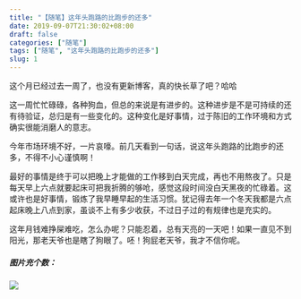 ```yaml
---
title: "【随笔】这年头跑路的比跑步的还多"
date: 2019-09-07T21:30:02+08:00
draft: false
categories: ["随笔"]
tags: ["随笔", "这年头跑路的比跑步的还多"]
slug: 1
---
```


这个月已经过去一周了，也没有更新博客，真的快长草了吧？哈哈

这一周忙忙碌碌，各种狗血，但总的来说是有进步的。这种进步是不是可持续的还有待验证，总归是有一些变化的。这种变化是好事情，过于陈旧的工作环境和方式确实很能消磨人的意志。

今年市场环境不好，一片哀嚎。前几天看到一句话，说这年头跑路的比跑步的还多，不得不小心谨慎啊！

最好的事情是终于可以把晚上才能做的工作移到白天完成，再也不用熬夜了。只是每天早上六点就要起床可把我折腾的够呛，感觉这段时间没白天黑夜的忙碌着。这或许也是好事情，锻炼了我早睡早起的生活习惯。犹记得去年一个冬天我都是六点起床晚上八点到家，虽谈不上有多少收获，不过日子过的有规律也是充实的。

这年月钱难挣屎难吃，怎么办呢？只能忍着，总有天亮的一天吧！如果一直见不到阳光，那老天爷也是瞎了狗眼了。呸！狗屁老天爷，我才不信你呢。

##### 图片充个数：

![](https://img.1078503.org/imgs/2019/09/f435dd133245ea7f.jpg)